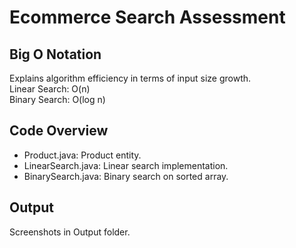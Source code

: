 # Ecommerce Search Assessment

## Big O Notation
Explains algorithm efficiency in terms of input size growth.  
Linear Search: O(n)  
Binary Search: O(log n)

## Code Overview
- Product.java: Product entity.
- LinearSearch.java: Linear search implementation.
- BinarySearch.java: Binary search on sorted array.

## Output
Screenshots in Output folder.
